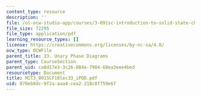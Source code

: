 ```yaml
---
content_type: resource
description: ''
file: /ol-ocw-studio-app/courses/3-091sc-introduction-to-solid-state-chemistry-fall-2010/070eb8dc9f2aaaa4cea2218c8f759e6f_MIT3_091SCF10lec33_iPOD.pdf
file_size: 72295
file_type: application/pdf
learning_resource_types: []
license: https://creativecommons.org/licenses/by-nc-sa/4.0/
ocw_type: OCWFile
parent_title: 33. Unary Phase Diagrams
parent_type: CourseSection
parent_uid: ca8d17e3-3c26-884a-7904-68ea3eee4bed
resourcetype: Document
title: MIT3_091SCF10lec33_iPOD.pdf
uid: 070eb8dc-9f2a-aaa4-cea2-218c8f759e6f
---
```

